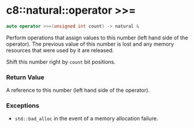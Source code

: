 # c8::natural::operator >>= #

```cpp
auto operator >>=(unsigned int count) -> natural &
```

Perform operations that assign values to this number (left hand side of the operator).  The previous value of this number is lost and any memory resources that were used by it are released.

Shift this number right by `count` bit positions.

### Return Value ###

A reference to this number (left hand side of the operator).

### Exceptions ###

* `std::bad_alloc` in the event of a memory allocation failure.

